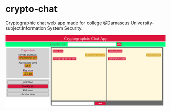 # crypto-chat
Cryptographic chat web app made for college @Damascus University-subject:Information System Security.

<img src="screenshot.png">